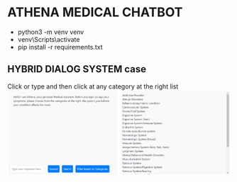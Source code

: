 # ATHENA MEDICAL CHATBOT

- python3 -m venv venv
- venv\Scripts\activate
- pip install -r requirements.txt

## HYBRID DIALOG SYSTEM case

Click or type and then click at any category at the right list
![choose category](images/1_categories.png)
